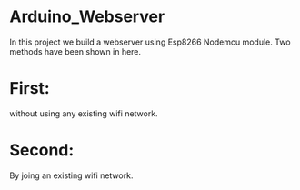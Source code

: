 # Arduino_Webserver
In this project we build a webserver using Esp8266 Nodemcu module. Two methods have been shown in here. 
# First:
without using any existing wifi network. 
# Second: 
By joing an existing wifi network.
